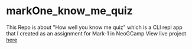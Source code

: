 # markOne_know_me_quiz
This Repo is about "How well you know me quiz" which is a CLI repl app that I created  as an assignment for Mark-1 in NeoGCamp
View live project [here](https://replit.com/@rdrahuldhiman/markOnefinal?embed=true#index.js)